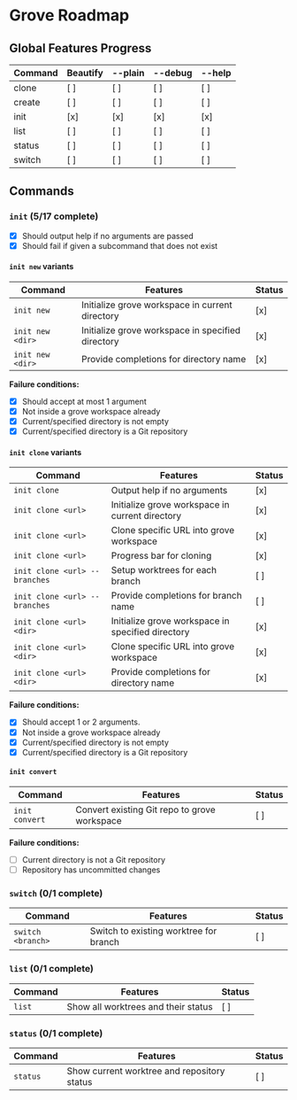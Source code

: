 # Grove Roadmap

## Global Features Progress

| Command | Beautify | --plain | --debug | --help |
| ------- | -------- | ------- | ------- | ------ |
| clone   | [ ]      | [ ]     | [ ]     | [ ]    |
| create  | [ ]      | [ ]     | [ ]     | [ ]    |
| init    | [x]      | [x]     | [x]     | [x]    |
| list    | [ ]      | [ ]     | [ ]     | [ ]    |
| status  | [ ]      | [ ]     | [ ]     | [ ]    |
| switch  | [ ]      | [ ]     | [ ]     | [ ]    |

## Commands

### `init` (5/17 complete)

- [x] Should output help if no arguments are passed
- [x] Should fail if given a subcommand that does not exist

#### `init new` variants

| Command          | Features                                          | Status |
| ---------------- | ------------------------------------------------- | ------ |
| `init new`       | Initialize grove workspace in current directory   | [x]    |
| `init new <dir>` | Initialize grove workspace in specified directory | [x]    |
| `init new <dir>` | Provide completions for directory name            | [x]    |

**Failure conditions:**

- [x] Should accept at most 1 argument
- [x] Not inside a grove workspace already
- [x] Current/specified directory is not empty
- [x] Current/specified directory is a Git repository

#### `init clone` variants

| Command                       | Features                                          | Status |
| ----------------------------- | ------------------------------------------------- | ------ |
| `init clone`                  | Output help if no arguments                       | [x]    |
| `init clone <url>`            | Initialize grove workspace in current directory   | [x]    |
| `init clone <url>`            | Clone specific URL into grove workspace           | [x]    |
| `init clone <url>`            | Progress bar for cloning                          | [x]    |
| `init clone <url> --branches` | Setup worktrees for each branch                   | [ ]    |
| `init clone <url> --branches` | Provide completions for branch name               | [ ]    |
| `init clone <url> <dir>`      | Initialize grove workspace in specified directory | [x]    |
| `init clone <url> <dir>`      | Clone specific URL into grove workspace           | [x]    |
| `init clone <url> <dir>`      | Provide completions for directory name            | [x]    |

**Failure conditions:**

- [x] Should accept 1 or 2 arguments.
- [x] Not inside a grove workspace already
- [x] Current/specified directory is not empty
- [x] Current/specified directory is a Git repository

#### `init convert`

| Command        | Features                                     | Status |
| -------------- | -------------------------------------------- | ------ |
| `init convert` | Convert existing Git repo to grove workspace | [ ]    |

**Failure conditions:**

- [ ] Current directory is not a Git repository
- [ ] Repository has uncommitted changes

### `switch` (0/1 complete)

| Command           | Features                               | Status |
| ----------------- | -------------------------------------- | ------ |
| `switch <branch>` | Switch to existing worktree for branch | [ ]    |

### `list` (0/1 complete)

| Command | Features                            | Status |
| ------- | ----------------------------------- | ------ |
| `list`  | Show all worktrees and their status | [ ]    |

### `status` (0/1 complete)

| Command  | Features                                    | Status |
| -------- | ------------------------------------------- | ------ |
| `status` | Show current worktree and repository status | [ ]    |
